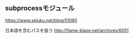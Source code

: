 ## subprocessモジュール
https://www.sejuku.net/blog/51090

日本語を含むパスを扱う
http://flame-blaze.net/archives/6051
